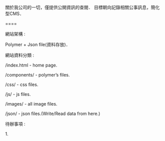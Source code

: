 關於我公司的一切，僅提供公開資訊的查閱．
目標朝向記錄相關公事訊息，簡化型CMS．

====

<p>網站架構 : </p>
<p>Polymer + Json file(資料存放)．</p>

<p>網站資料分類 : </p>
<p>/index.html - home page.</p>
<p>/components/ - polymer’s files.</p>
<p>/css/ - css files.</p>
<p>/js/ - js files.</p>
<p>/images/ - all image files.</p>
<p>/json/ - json files.(Write/Read data from here.)</p>

<p>待辦事項 : </p>
<p>1. </p>

